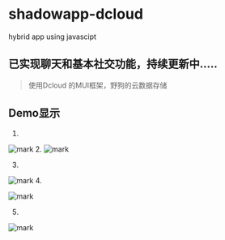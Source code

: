 # shadowapp-dcloud
hybrid app using javascipt
## 已实现聊天和基本社交功能，持续更新中.....
>使用Dcloud 的MUI框架，野狗的云数据存储

## Demo显示

1.
![mark](http://ogzrgstml.bkt.clouddn.com/blog/20170302/203958628.png)
2.
![mark](http://ogzrgstml.bkt.clouddn.com/blog/20170302/204019139.png)

3.
![mark](http://ogzrgstml.bkt.clouddn.com/blog/20170302/204023300.png)
4.

![mark](http://ogzrgstml.bkt.clouddn.com/blog/20170302/204027308.png)

5.

![mark](http://ogzrgstml.bkt.clouddn.com/blog/20170302/204030074.png)


